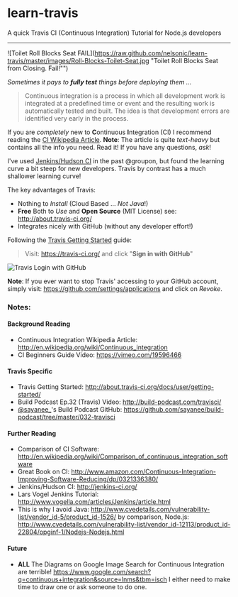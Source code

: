 learn-travis
============

A quick Travis CI (Continuous Integration) Tutorial for Node.js developers

- - -

![Toilet Roll Blocks Seat FAIL](https://raw.github.com/nelsonic/learn-travis/master/images/Roll-Blocks-Toilet-Seat.jpg "Toilet Roll Blocks Seat from Closing. Fail!"")

*Sometimes it pays to **fully test** things before deploying them ...*

> Continuous integration is a process in which all development work 
> is integrated at a predefined time or event and the resulting work 
> is automatically tested and built. The idea is that development errors 
> are identified very early in the process.

If you are *completely* new to **C**ontinuous **I**ntegration (CI) I recommend reading the [CI Wikipedia Article](http://en.wikipedia.org/wiki/Continuous_integration). **Note**: The article is quite *text-heavy* but contains all the info you need. Read it! If you have any questions, *ask*! 

I've used [Jenkins/Hudson CI](http://jenkins-ci.org) in the past @groupon, but found the learning curve a bit steep for new developers. Travis by contrast has a much shallower learning curve!

The key advantages of Travis:

- Nothing to *Install* (Cloud Based ... *Not Java*!)
- **Free** Both to *Use* and **Open Source** (MIT License) see: http://about.travis-ci.org/
- Integrates nicely with GitHub (without any developer effort!)


Following the [Travis Getting Started](http://about.travis-ci.org/docs/user/getting-started/) guide:

> Visit: https://travis-ci.org/ and click "**Sign in with GitHub**"

![Travis Login with GitHub](https://raw.github.com/nelsonic/learn-travis/master/images/Travis-login-with-github.png "Sign in with GitHub")



**Note**: If you ever want to stop Travis' accessing to your GitHub account, 
simply visit: https://github.com/settings/applications and click on *Revoke*.






### Notes:

#### Background Reading

- Continuous Integration Wikipedia Article: http://en.wikipedia.org/wiki/Continuous_integration
- CI Beginners Guide Video: https://vimeo.com/19596466

#### Travis Specific

- Travis Getting Started: http://about.travis-ci.org/docs/user/getting-started/
- Build Podcast Ep.32 (Travis) Video: http://build-podcast.com/travisci/
- [@sayanee_](https://twitter.com/sayanee_)'s Build Podcast GitHub: https://github.com/sayanee/build-podcast/tree/master/032-travisci

#### Further Reading 

- Comparison of CI Software: http://en.wikipedia.org/wiki/Comparison_of_continuous_integration_software
- Great Book on CI: http://www.amazon.com/Continuous-Integration-Improving-Software-Reducing/dp/0321336380/
- Jenkins/Hudson CI: http://jenkins-ci.org/
- Lars Vogel Jenkins Tutorial: http://www.vogella.com/articles/Jenkins/article.html
- This is why I avoid Java: http://www.cvedetails.com/vulnerability-list/vendor_id-5/product_id-1526/
by comparison, Node.js: http://www.cvedetails.com/vulnerability-list/vendor_id-12113/product_id-22804/opginf-1/Nodejs-Nodejs.html

#### Future

- **ALL** The Diagrams on Google Image Search for Continuous Integration are terrible!
https://www.google.com/search?q=continuous+integration&source=lnms&tbm=isch I either need
to make time to draw one or ask someone to do one.

